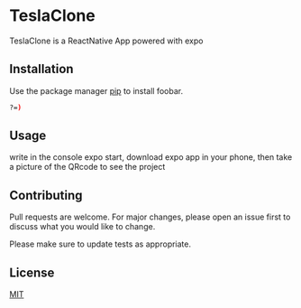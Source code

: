 # TeslaClone

TeslaClone is a ReactNative App powered with expo

## Installation

Use the package manager [pip](https://pip.pypa.io/en/stable/) to install foobar.

```bash
?=)
```

## Usage

write in the console expo start, download expo app in your phone, then take a picture of the QRcode to see the project

## Contributing
Pull requests are welcome. For major changes, please open an issue first to discuss what you would like to change.

Please make sure to update tests as appropriate.

## License
[MIT](https://choosealicense.com/licenses/mit/)
